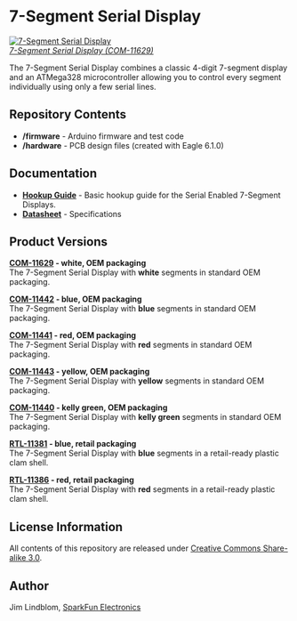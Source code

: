 7-Segment Serial Display
========================

[![7-Segment Serial Display](https://dlnmh9ip6v2uc.cloudfront.net/images/products/1/1/6/2/9/11629-02_medium.jpg)  
*7-Segment Serial Display (COM-11629)*](https://www.sparkfun.com/products/11629)

The 7-Segment Serial Display combines a classic 4-digit 7-segment display and an ATMega328 microcontroller allowing you to control every segment individually using only a few serial lines.

Repository Contents
-------------------

* **/firmware** - Arduino firmware and test code
* **/hardware** - PCB design files (created with Eagle 6.1.0)

Documentation
--------------
* **[Hookup Guide](https://learn.sparkfun.com/tutorials/using-the-serial-7-segment-display)** - Basic hookup guide for the Serial Enabled 7-Segment Displays.
* **[Datasheet](https://github.com/sparkfun/Serial7SegmentDisplay/wiki/Serial-7-Segment-Display-Datasheet)** - Specifications

Product Versions
----------------

**[COM-11629](https://www.sparkfun.com/products/11629) - white, OEM packaging**  
The 7-Segment Serial Display with **white** segments in standard OEM packaging.

**[COM-11442](https://www.sparkfun.com/products/11442) - blue, OEM packaging**  
The 7-Segment Serial Display with **blue** segments in standard OEM packaging.

**[COM-11441](https://www.sparkfun.com/products/11441) - red, OEM packaging**  
The 7-Segment Serial Display with **red** segments in standard OEM packaging.

**[COM-11443](https://www.sparkfun.com/products/11443) - yellow, OEM packaging**  
The 7-Segment Serial Display with **yellow** segments in standard OEM packaging.

**[COM-11440](https://www.sparkfun.com/products/11440) - kelly green, OEM packaging**  
The 7-Segment Serial Display with **kelly green** segments in standard OEM packaging.

**[RTL-11381](https://www.sparkfun.com/products/11381) - blue, retail packaging**  
The 7-Segment Serial Display with **blue** segments in a retail-ready plastic clam shell.

**[RTL-11386](https://www.sparkfun.com/products/11386) - red, retail packaging**  
The 7-Segment Serial Display with **red** segments in a retail-ready plastic clam shell.

License Information
-------------------

All contents of this repository are released under [Creative Commons Share-alike 3.0](http://creativecommons.org/licenses/by-sa/3.0/).

Author
------

Jim Lindblom, [SparkFun Electronics](https://www.sparkfun.com)
